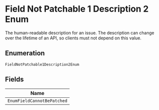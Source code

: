 
# Field Not Patchable 1 Description 2 Enum

The human-readable description for an issue. The description can change over the lifetime of an API, so clients must not depend on this value.

## Enumeration

`FieldNotPatchable1Description2Enum`

## Fields

| Name |
|  --- |
| `EnumFieldCannotBePatched` |

